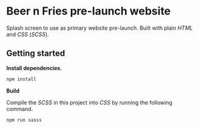 # Beer n Fries pre-launch website

Splash screen to use as primary website pre-launch. Built with plain _HTML_ and _CSS_ (_SCSS_).

## Getting started

__Install dependencies.__

```bash
npm install
```

__Build__

Compile the _SCSS_ in this project into _CSS_ by running the following command.

```bash
npm run sasss
```

